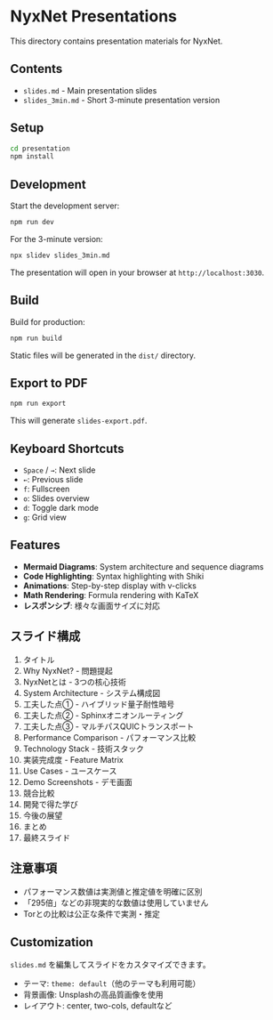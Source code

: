 # NyxNet Presentations

This directory contains presentation materials for NyxNet.

## Contents

- `slides.md` - Main presentation slides
- `slides_3min.md` - Short 3-minute presentation version

## Setup

```bash
cd presentation
npm install
```

## Development

Start the development server:

```bash
npm run dev
```

For the 3-minute version:

```bash
npx slidev slides_3min.md
```

The presentation will open in your browser at `http://localhost:3030`.

## Build

Build for production:

```bash
npm run build
```

Static files will be generated in the `dist/` directory.

## Export to PDF

```bash
npm run export
```

This will generate `slides-export.pdf`.

## Keyboard Shortcuts

- `Space` / `→`: Next slide
- `←`: Previous slide
- `f`: Fullscreen
- `o`: Slides overview
- `d`: Toggle dark mode
- `g`: Grid view

## Features

- **Mermaid Diagrams**: System architecture and sequence diagrams
- **Code Highlighting**: Syntax highlighting with Shiki
- **Animations**: Step-by-step display with v-clicks
- **Math Rendering**: Formula rendering with KaTeX
- **レスポンシブ**: 様々な画面サイズに対応

## スライド構成

1. タイトル
2. Why NyxNet? - 問題提起
3. NyxNetとは - 3つの核心技術
4. System Architecture - システム構成図
5. 工夫した点① - ハイブリッド量子耐性暗号
6. 工夫した点② - Sphinxオニオンルーティング
7. 工夫した点③ - マルチパスQUICトランスポート
8. Performance Comparison - パフォーマンス比較
9. Technology Stack - 技術スタック
10. 実装完成度 - Feature Matrix
11. Use Cases - ユースケース
12. Demo Screenshots - デモ画面
13. 競合比較
14. 開発で得た学び
15. 今後の展望
16. まとめ
17. 最終スライド

## 注意事項

- パフォーマンス数値は実測値と推定値を明確に区別
- 「295倍」などの非現実的な数値は使用していません
- Torとの比較は公正な条件で実測・推定

## Customization

`slides.md` を編集してスライドをカスタマイズできます。

- テーマ: `theme: default`（他のテーマも利用可能）
- 背景画像: Unsplashの高品質画像を使用
- レイアウト: center, two-cols, defaultなど


